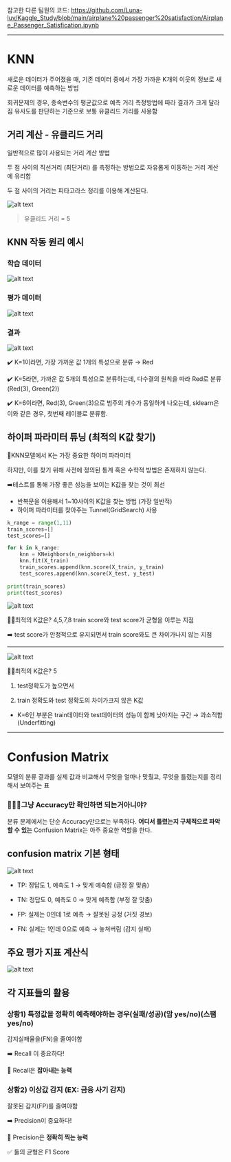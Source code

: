 참고한 다른 팀원의 코드: https://github.com/Luna-luv/Kaggle_Study/blob/main/airplane%20passenger%20satisfaction/Airplane_Passenger_Satisfication.ipynb

---

# KNN

새로운 데이터가 주어졌을 때, 기존 데이터 중에서 가장 가까운 K개의 이웃의 정보로 새로운 데이터를 예측하는 방법

회귀문제의 경우, 종속변수의 평균값으로 예측
거리 측정방법에 따라 결과가 크게 달라짐 
유사도를 판단하는 기준으로 보통 유클리드 거리를 사용함

## 거리 계산 - 유클리드 거리
일반적으로 많이 사용되는 거리 계산 방법

두 점 사이의 직선거리 (최단거리) 를 측정하는 방법으로 자유롭게 이동하는 거리 계산에 유리함

두 점 사이의 거리는 피타고라스 정리를 이용해 계산된다. 

![alt text](<image/유클리드 거리.png>)
> 유클리드 거리 = 5

## KNN 작동 원리 예시

### 학습 데이터
![alt text](<image/학습 데이터.png>)

### 평가 데이터
![alt text](<image/평가데이터.png>)

### 결과
![alt text](<image/KNN 작동 결과.png>)

✔️ K=1이라면, 가장 가까운 값 1개의 특성으로 분류 → Red

✔️ K=5라면, 가까운 값 5개의 특성으로 분류하는데, 다수결의 원칙을 따라 Red로 분류 (Red(3), Green(2))

✔️ K=6이라면, Red(3), Green(3)으로 범주의 개수가 동일하게 나오는데, sklearn은 이와 같은 경우, 첫번째 레이블로 분류함.


## 하이퍼 파라미터 튜닝 (최적의 K값 찾기)

🌟KNN모델에서 K는 가장 중요한 하이퍼 파라미터

하지만, 이를 찾기 위해 사전에 정의된 통계 혹은 수학적 방법은 존재하지 않는다.

➡️테스트를 통해 가장 좋은 성능을 보이는 K값을 찾는 것이 최선

 - 반복문을 이용해서 1~10사이의 K값을 찾는 방법 (가장 일반적)
 - 하이퍼 파라미터를 찾아주는 Tunnel(GridSearch) 사용

```PYTHON
k_range = range(1,11)
train_scores=[]
test_scores=[]

for k in k_range:
    knn = KNeighbors(n_neighbors=k)
    knn.fit(X_train)
    train_scores.append(knn.score(X_train, y_train)
    test_scores.append(knn.score(X_test, y_test)
    
print(train_scores)
print(test_scores)
```

![alt text](<image/최적의 k값 찾기.png>)

🤷🏻최적의 K값은? 4,5,7,8
train score와 test score가 균형을 이루는 지점

➡️ test score가 안정적으로 유지되면서 train score와도 큰 차이가나지 않는 지점

---

![alt text](<image/최적의 k값 찾기2.png>)

🤷🏻최적의 K값은? 5
1. test정확도가 높으면서

2. train 정확도와 test 정확도의 차이가크지 않은 K값

 
 * K=6인 부분은 train데이터와 test데이터의 성능이 함께 낮아지는 구간 → 과소적합(Underfitting) 

---

# Confusion Matrix
모델의 분류 결과를 실제 값과 비교해서 무엇을 얼마나 맞췄고, 무엇을 틀렸는지를 정리해서 보여주는 표

### 🕵🏻‍♀️그냥 Accuracy만 확인하면 되는거아니야?
분류 문제에서는 단순 Accuracy만으로는 부족하다. **어디서 틀렸는지 구체적으로 파악할 수 있는** Confusion Matrix는 아주 중요한 역할을 한다.

## confusion matrix 기본 형태
![alt text](<image/confusion matrix.png>)

- TP: 정답도 1, 예측도 1 → 맞게 예측함 (긍정 잘 맞춤)

- TN: 정답도 0, 예측도 0 → 맞게 예측함 (부정 잘 맞춤)

- FP: 실제는 0인데 1로 예측 → 잘못된 긍정 (거짓 경보)

- FN: 실제는 1인데 0으로 예측 → 놓쳐버림 (감지 실패)

## 주요 평가 지표 계산식
![alt text](<image/주요 평가 지표 계산식.png>)

## 각 지표들의 활용

### 상황1) 특정값을 정확히 예측해야하는 경우(실패/성공)(암 yes/no)(스팸 yes/no) 

감지실패율을(FN)을 줄여야함

➡️ Recall 이 중요하다!

🌟 Recall은 **잡아내는 능력**

### 상황2) 이상값 감지 (EX: 금융 사기 감지)

잘못된 감지(FP)를 줄여야함

➡️ Precision이 중요하다!

🌟 Precision은 **정확히 찍는 능력**

✅ 둘의 균형은 F1 Score